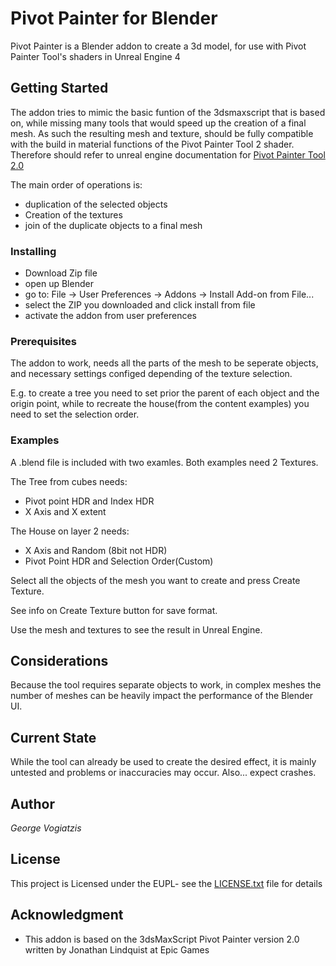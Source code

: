 # Pivot Painter for Blender

Pivot Painter is a Blender addon to create a 3d model, for use with Pivot Painter Tool's shaders in Unreal Engine 4

## Getting Started

The addon tries to mimic the basic funtion of the 3dsmaxscript that is based on, while missing many tools that would speed up the creation of a final mesh. As such the resulting mesh and texture, should be fully compatible with the build in material functions of the Pivot Painter Tool 2 shader. Therefore should refer to unreal engine documentation for [Pivot Painter Tool 2.0](https://docs.unrealengine.com/en-us/Engine/Content/Tools/PivotPainter)

The main order of operations is:
* duplication of the selected objects
* Creation of the textures
* join of the duplicate objects to a final mesh

### Installing

* Download Zip file
* open up Blender
* go to: File -> User Preferences -> Addons -> Install Add-on from File...
* select the ZIP you downloaded and click install from file
* activate the addon from user preferences

### Prerequisites

The addon to work, needs all the parts of the mesh to be seperate objects, and necessary settings configed depending of the texture selection.

E.g. to create a tree you need to set prior the parent of each object and the origin point,  while to recreate the house(from the content examples) you need to set the selection order.

### Examples
A .blend file is included with two examles.
Both examples need 2 Textures.

The Tree from cubes needs:
* Pivot point HDR and Index HDR
* X Axis and X extent

The House on layer 2 needs:
* X Axis and Random (8bit not HDR)
* Pivot Point HDR and Selection Order(Custom)

Select all the objects of the mesh you want to create and press Create Texture.

See info on Create Texture button for save format.

Use the mesh and textures to see the result in Unreal Engine.

## Considerations
Because the tool requires separate objects to work, in complex meshes the number of meshes can be heavily impact the performance of the Blender UI.

## Current State
While the tool can already be used to create the desired effect, it is mainly untested and problems or inaccuracies may occur. 
Also... expect crashes.

## Author

 *George Vogiatzis*

## License

This project is Licensed under the EUPL- see the [LICENSE.txt](LICENSE.txt) file for details

## Acknowledgment

* This addon is based on the 3dsMaxScript Pivot Painter version 2.0 written by Jonathan Lindquist at Epic Games

